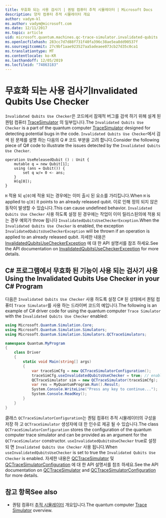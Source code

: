```yaml
---
title: 무효화 되는 사용 검사기 | 퀀텀 컴퓨터 추적 시뮬레이터 | Microsoft Docs
description: 양자 컴퓨터 추적 시뮬레이터 개요
author: vadym-kl
ms.author: vadym@microsoft.com
ms.date: 12/11/2017
ms.topic: article
uid: microsoft.quantum.machines.qc-trace-simulator.invalidated-qubits
ms.openlocfilehash: 283cc7d7d88f731f40fa396c38ae5ea8dd90537f
ms.sourcegitcommit: 27c9bf1aae923527aa5adeaee073cb27d35c0ca1
ms.translationtype: MT
ms.contentlocale: ko-KR
ms.lasthandoff: 12/05/2019
ms.locfileid: "74863183"
---
```

# <a name="invalidated-qubits-use-checker"></a><span data-ttu-id="ef484-103">무효화 되는 사용 검사기</span><span class="sxs-lookup"><span data-stu-id="ef484-103">Invalidated Qubits Use Checker</span></span>

<span data-ttu-id="ef484-104">`Invalidated Qubits Use Checker`은 코드에서 잠재적 버그를 검색 하기 위해 설계 된 퀀텀 컴퓨터 [TraceSimulator](xref:microsoft.quantum.machines.qc-trace-simulator.intro) 의 일부입니다.</span><span class="sxs-lookup"><span data-stu-id="ef484-104">The `Invalidated Qubits Use Checker` is a part of the quantum computer [TraceSimulator](xref:microsoft.quantum.machines.qc-trace-simulator.intro) designed for detecting potential bugs in the code.</span></span> <span data-ttu-id="ef484-105">`Invalidated Qubits Use Checker`에서 검색 된 문제를 설명 하는 다음의 Q # 코드 부분을 고려 합니다.</span><span class="sxs-lookup"><span data-stu-id="ef484-105">Consider the following piece of Q# code to illustrate the issues detected by the `Invalidated Qubits Use Checker`.</span></span>

```qsharp
operation UseReleasedQubit () : Unit {
    mutable q = new Qubit[1];
    using (ans = Qubit()) {
        set q w/= 0 <- ans;
    }
    H(q[0]);
}
```

<span data-ttu-id="ef484-106">`H` 적용 되 `q[0]`에 적용 되는 경우에는 이미 출시 된 요소를 가리킵니다.</span><span class="sxs-lookup"><span data-stu-id="ef484-106">When `H` is applied to `q[0]` it points to an already released qubit.</span></span> <span data-ttu-id="ef484-107">이로 인해 정의 되지 않은 동작이 발생할 수 있습니다.</span><span class="sxs-lookup"><span data-stu-id="ef484-107">This can cause undefined behavior.</span></span> <span data-ttu-id="ef484-108">`Invalidated Qubits Use Checker` 사용 하도록 설정 된 경우에는 작업이 이미 릴리스된의에 적용 되는 경우 예외가 throw 됩니다 `InvalidatedQubitsUseCheckerException`.</span><span class="sxs-lookup"><span data-stu-id="ef484-108">When the `Invalidated Qubits Use Checker` is enabled, the exception `InvalidatedQubitsUseCheckerException` will be thrown if an operation is applied to an already released qubit.</span></span> <span data-ttu-id="ef484-109">자세한 내용은 [InvalidatedQubitsUseCheckerException](https://docs.microsoft.com/dotnet/api/Microsoft.Quantum.Simulation.Simulators.QCTraceSimulators.InvalidatedQubitsUseCheckerException) 에 대 한 API 설명서를 참조 하세요.</span><span class="sxs-lookup"><span data-stu-id="ef484-109">See the API documentation on [InvalidatedQubitsUseCheckerException](https://docs.microsoft.com/dotnet/api/Microsoft.Quantum.Simulation.Simulators.QCTraceSimulators.InvalidatedQubitsUseCheckerException) for more details.</span></span>

## <a name="using-the-invalidated-qubits-use-checker-in-your-c-program"></a><span data-ttu-id="ef484-110">C# 프로그램에서 무효화 된 기능이 사용 되는 검사기 사용</span><span class="sxs-lookup"><span data-stu-id="ef484-110">Using the Invalidated Qubits Use Checker in your C# Program</span></span>

<span data-ttu-id="ef484-111">다음은 `Invalidated Qubits Use Checker` 사용 하도록 설정 C# 된 상태에서 퀀텀 컴퓨터 `Trace
Simulator`를 사용 하는 드라이버 코드의 예입니다.</span><span class="sxs-lookup"><span data-stu-id="ef484-111">The following is an example of C# driver code for using the quantum computer `Trace
Simulator` with the `Invalidated Qubits Use Checker` enabled:</span></span> 

```csharp
using Microsoft.Quantum.Simulation.Core;
using Microsoft.Quantum.Simulation.Simulators;
using Microsoft.Quantum.Simulation.Simulators.QCTraceSimulators;

namespace Quantum.MyProgram
{
    class Driver
    {
        static void Main(string[] args)
        {
            var traceSimCfg = new QCTraceSimulatorConfiguration();
            traceSimCfg.useInvalidatedQubitsUseChecker = true; // enables useInvalidatedQubitsUseChecker
            QCTraceSimulator sim = new QCTraceSimulator(traceSimCfg);
            var res = MyQuantumProgram.Run().Result;
            System.Console.WriteLine("Press any key to continue...");
            System.Console.ReadKey();
        }
    }
}
```

<span data-ttu-id="ef484-112">클래스 `QCTraceSimulatorConfiguration`는 퀀텀 컴퓨터 추적 시뮬레이터의 구성을 저장 하 고 `QCTraceSimulator` 생성자에 대 한 인수로 제공 될 수 있습니다.</span><span class="sxs-lookup"><span data-stu-id="ef484-112">The class `QCTraceSimulatorConfiguration` stores the configuration of the quantum computer trace simulator and can be provided as an argument for the `QCTraceSimulator` constructor.</span></span> <span data-ttu-id="ef484-113">`useInvalidatedQubitsUseChecker` true로 설정 되 면 `Invalidated Qubits Use Checker` 사용 됩니다.</span><span class="sxs-lookup"><span data-stu-id="ef484-113">When `useInvalidatedQubitsUseChecker` is set to true the `Invalidated Qubits Use Checker` is enabled.</span></span> <span data-ttu-id="ef484-114">자세한 내용은 [QCTraceSimulator](https://docs.microsoft.com/dotnet/api/Microsoft.Quantum.Simulation.Simulators.QCTraceSimulators.QCTraceSimulator) 및 [QCTraceSimulatorConfiguration](https://docs.microsoft.com/dotnet/api/Microsoft.Quantum.Simulation.Simulators.QCTraceSimulators.QCTraceSimulatorConfiguration) 에 대 한 API 설명서를 참조 하세요.</span><span class="sxs-lookup"><span data-stu-id="ef484-114">See the API documentation on [QCTraceSimulator](https://docs.microsoft.com/dotnet/api/Microsoft.Quantum.Simulation.Simulators.QCTraceSimulators.QCTraceSimulator) and [QCTraceSimulatorConfiguration](https://docs.microsoft.com/dotnet/api/Microsoft.Quantum.Simulation.Simulators.QCTraceSimulators.QCTraceSimulatorConfiguration) for more details.</span></span>

## <a name="see-also"></a><span data-ttu-id="ef484-115">참고 항목</span><span class="sxs-lookup"><span data-stu-id="ef484-115">See also</span></span> ##

- <span data-ttu-id="ef484-116">퀀텀 컴퓨터 [추적 시뮬레이터](xref:microsoft.quantum.machines.qc-trace-simulator.intro) 개요입니다.</span><span class="sxs-lookup"><span data-stu-id="ef484-116">The quantum computer [Trace Simulator](xref:microsoft.quantum.machines.qc-trace-simulator.intro) overview.</span></span>
